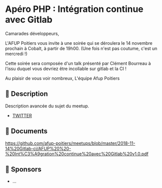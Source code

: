 # Apéro PHP : Intégration continue avec Gitlab

Camarades développeurs,

L'AFUP Poitiers vous invite à une soirée qui se déroulera le 14 novembre prochain à Cobalt, à partir de 19h00. (Une fois n'est pas coutume, c'est un mercredi !)

Cette soirée sera composée d'un talk présenté par Clément Bourreau à l'issu duquel vous devriez être incollable sur gitlab et la CI !

Au plaisir de vous voir nombreux,
L'équipe Afup Poitiers

## 📜 Description

Description avancée du sujet du meetup.

- [TWITTER](https://twitter.com/speaker_username)

## 📂 Documents

https://github.com/afup-poitiers/meetups/blob/master/2018-11-14%20Gitlab-ci/AFUP%20%20-%20Int%C3%A9gration%20continue%20avec%20Gitlab%20v1.0.pdf

## 💖 Sponsors

- ...